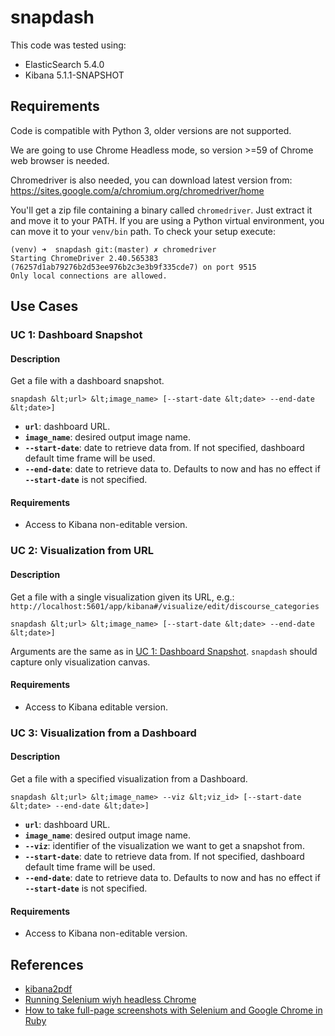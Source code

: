 # snapdash

This code was tested using:
* ElasticSearch 5.4.0
* Kibana 5.1.1-SNAPSHOT


## Requirements

Code is compatible with Python 3, older versions are not supported.

We are going to use Chrome Headless mode, so version >=59 of Chrome web browser
is needed.

Chromedriver is also needed, you can download latest version from:
https://sites.google.com/a/chromium.org/chromedriver/home

You'll get a zip file containing a binary called `chromedriver`. Just extract
it and move it to your PATH. If you are using a Python virtual environment,
you can move it to your `venv/bin` path. To check your setup execute:
```
(venv) ➜  snapdash git:(master) ✗ chromedriver
Starting ChromeDriver 2.40.565383 (76257d1ab79276b2d53ee976b2c3e3b9f335cde7) on port 9515
Only local connections are allowed.

```

## Use Cases

### UC 1: Dashboard Snapshot
#### Description
Get a file with a dashboard snapshot.
```
snapdash &lt;url> &lt;image_name> [--start-date &lt;date> --end-date &lt;date>]
```
* **`url`**: dashboard URL.
* **`image_name`**: desired output image name.
* **`--start-date`**: date to retrieve data from. If not specified, dashboard 
    default time frame will be used.
* **`--end-date`**: date to retrieve data to. Defaults to now and has no effect if
    **`--start-date`** is not specified.

#### Requirements
* Access to Kibana non-editable version.

### UC 2: Visualization from URL
#### Description
Get a file with a single visualization given its URL, e.g.:
`http://localhost:5601/app/kibana#/visualize/edit/discourse_categories`
```
snapdash &lt;url> &lt;image_name> [--start-date &lt;date> --end-date &lt;date>]
```

Arguments are the same as in [UC 1: Dashboard Snapshot](#uc-1:-dashboard-snapshot).
`snapdash` should capture only visualization canvas.

#### Requirements
* Access to Kibana editable version.

### UC 3: Visualization from a Dashboard
#### Description
Get a file with a specified visualization from a Dashboard.
```
snapdash &lt;url> &lt;image_name> --viz &lt;viz_id> [--start-date &lt;date> --end-date &lt;date>]
```
* **`url`**: dashboard URL.
* **`image_name`**: desired output image name.
* **`--viz`**: identifier of the visualization we want to get a snapshot from. 
* **`--start-date`**: date to retrieve data from. If not specified, dashboard 
    default time frame will be used.
* **`--end-date`**: date to retrieve data to. Defaults to now and has no effect if
    **`--start-date`** is not specified.

#### Requirements
* Access to Kibana non-editable version.

## References
  * [kibana2pdf](https://gitlab.com/jsmanrique/kibana2pdf)
  * [Running Selenium wiyh headless Chrome](https://intoli.com/blog/running-selenium-with-headless-chrome/)
  * [How to take full-page screenshots with Selenium and Google Chrome in Ruby](https://gist.github.com/elcamino/5f562564ecd2fb86f559)
